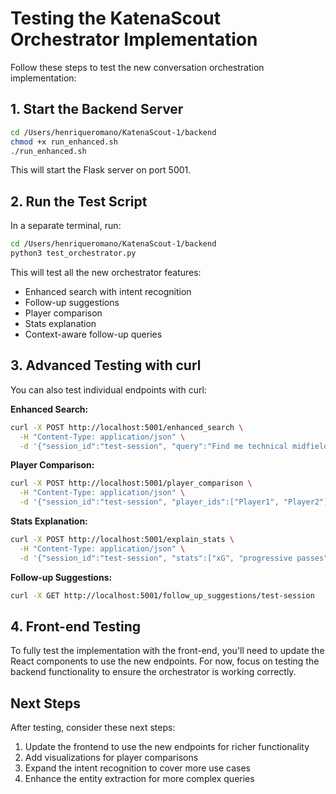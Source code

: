 # Testing the KatenaScout Orchestrator Implementation

Follow these steps to test the new conversation orchestration implementation:

## 1. Start the Backend Server

```bash
cd /Users/henriqueromano/KatenaScout-1/backend
chmod +x run_enhanced.sh
./run_enhanced.sh
```

This will start the Flask server on port 5001.

## 2. Run the Test Script

In a separate terminal, run:

```bash
cd /Users/henriqueromano/KatenaScout-1/backend
python3 test_orchestrator.py
```

This will test all the new orchestrator features:
- Enhanced search with intent recognition
- Follow-up suggestions
- Player comparison
- Stats explanation
- Context-aware follow-up queries

## 3. Advanced Testing with curl

You can also test individual endpoints with curl:

**Enhanced Search:**
```bash
curl -X POST http://localhost:5001/enhanced_search \
  -H "Content-Type: application/json" \
  -d '{"session_id":"test-session", "query":"Find me technical midfielders with good passing", "language":"english"}'
```

**Player Comparison:**
```bash
curl -X POST http://localhost:5001/player_comparison \
  -H "Content-Type: application/json" \
  -d '{"session_id":"test-session", "player_ids":["Player1", "Player2"], "language":"english"}'
```

**Stats Explanation:**
```bash
curl -X POST http://localhost:5001/explain_stats \
  -H "Content-Type: application/json" \
  -d '{"session_id":"test-session", "stats":["xG", "progressive passes"], "language":"english"}'
```

**Follow-up Suggestions:**
```bash
curl -X GET http://localhost:5001/follow_up_suggestions/test-session
```

## 4. Front-end Testing

To fully test the implementation with the front-end, you'll need to update the React components to use the new endpoints. For now, focus on testing the backend functionality to ensure the orchestrator is working correctly.

## Next Steps

After testing, consider these next steps:

1. Update the frontend to use the new endpoints for richer functionality
2. Add visualizations for player comparisons
3. Expand the intent recognition to cover more use cases
4. Enhance the entity extraction for more complex queries